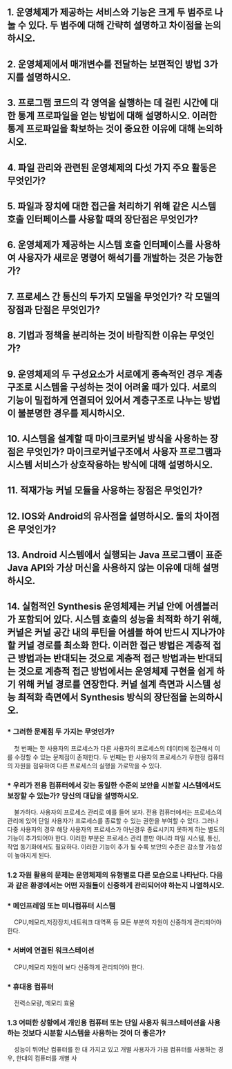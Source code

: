 
## 1.  운영체제가 제공하는 서비스와 기능은 크게 두 범주로 나눌 수 있다. 두 범주에 대해 간략히 설명하고 차이점을 논의하시오. 

## 2. 운영체제에서 매개변수를 전달하는 보편적인 방법 3가지를 설명하시오. 

## 3. 프로그램 코드의 각 영역을 실행하는 데 걸린 시간에 대한 통계 프로파일을 얻는 방법에 대해 설명하시오. 이러한 통계 프로파일을 확보하는 것이 중요한 이유에 대해 논의하시오. 

## 4. 파일 관리와 관련된 운영체제의 다섯 가지 주요 활동은 무엇인가? 

## 5. 파일과 장치에 대한 접근을 처리하기 위해 같은 시스템 호출 인터페이스를 사용할 때의 장단점은 무엇인가? 

## 6. 운영체제가 제공하는 시스템 호출 인터페이스를 사용하여 사용자가 새로운 명령어 해석기를 개발하는 것은 가능한가?

## 7. 프로세스 간 통신의 두가지 모델을 무엇인가? 각 모델의 장점과 단점은 무엇인가? 

## 8. 기법과 정책을 분리하는 것이 바람직한 이유는 무엇인가? 

## 9. 운영체제의 두 구성요소가 서로에게 종속적인 경우 계층구조로 시스템을 구성하는 것이 어려울 때가 있다. 서로의 기능이 밀접하게 연결되어 있어서 계층구조로 나누는 방법이 불분명한 경우를 제시하시오. 

## 10. 시스템을 설계할 때 마이크로커널 방식을 사용하는 장점은 무엇인가? 마이크로커널구조에서 사용자 프로그램과 시스템 서비스가 상호작용하는 방식에 대해 설명하시오. 

## 11. 적재가능 커널 모듈을 사용하는 장점은 무엇인가? 

## 12. IOS와 Android의 유사점을 설명하시오. 둘의 차이점은 무엇인가? 

## 13. Android 시스템에서 실행되는 Java 프로그램이 표준 Java API와 가상 머신을 사용하지 않는 이유에 대해 설명하시오. 

## 14. 실험적인 Synthesis 운영체제는 커널 안에 어셈블러가 포함되어 있다. 시스템 호출의 성능을 최적화 하기 위해, 커널은 커널 공간 내의 루틴을 어셈블 하여 반드시 지나가야 할 커널 경로를 최소화 한다. 이러한 접근 방법은 계층적 접근 방법과는 반대되는 것으로 계층적 접근 방법과는 반대되는 것으로 계층적 접근 방법에서는 운영체제 구현을 쉽게 하기 위해 커널 경로를 연장한다. 커널 설계 측면과 시스템 성능 최적화 측면에서 Synthesis 방식의 장단점을 논의하시오. 

### * 그러한 문제점 두 가지는 무엇인가?

&nbsp;&nbsp;&nbsp;&nbsp;첫 번째는 한 사용자의 프로세스가 다른 사용자의 프로세스의 데이터에 접근해서 이를 수정할 수 있는 문제점이 존재한다. 두 번째는 한 사용자의 프로세스가 무한정 컴퓨터의 자원을 점유하여 다른 프로세스의 실행을 가로막을 수 있다.   


### * 우리가 전용 컴퓨터에서 갖는 동일한 수준의 보안을 시분할 시스템에서도 보장할 수 있는가? 당신의 대답을 설명하시오.

&nbsp;&nbsp;&nbsp;&nbsp;불가하다. 사용자의 프로세스 관리로 예를 들어 보자. 전용 컴퓨터에서는 프로세스의 관리에 있어 단일 사용자가 프로세스를 종료할 수 있는 권한을 부여할 수 있다. 그러나 다중 사용자의 경우 해당 사용자의 프로세스가 아닌경우 종료시키지 못하게 하는 별도의 기능이 추가되어야 한다. 이러한 부분은 프로세스 관리 뿐만 아니라 파일 시스템, 통신, 작업 동기화에서도 필요하다. 이러한 기능이 추가 될 수록 보안의 수준은 감소할 가능성이 높아지게 된다.  


### 1.2 자원 활용의 문제는 운영체제의 유형별로 다른 모습으로 나타난다. 다음과 같은 환경에서는 어떤 자원들이 신중하게 관리되어야 하는지 나열하시오. 

### * 메인프레임 또는 미니컴퓨터 시스템
&nbsp;&nbsp;&nbsp;&nbsp;CPU,메모리,저장장치,네트워크 대역폭 등 모든 부분의 자원이 신중하게 관리되어야 한다.  

### * 서버에 연결된 워크스테이션 
&nbsp;&nbsp;&nbsp;&nbsp;CPU,메모리 자원이 보다 신중하게 관리되어야 한다.  

### * 휴대용 컴퓨터 
&nbsp;&nbsp;&nbsp;&nbsp;전력소모량, 메모리 효율  


### 1.3 어떠한 상황에서 개인용 컴퓨터 또는 단일 사용자 워크스테이션을 사용하는 것보다 시분할 시스템을 사용하는 것이 더 좋은가?

&nbsp;&nbsp;&nbsp;&nbsp;성능이 뛰어난 컴퓨터를 한 대 가지고 있고 개별 사용자가 가끔 컴퓨터를 사용하는 경우, 한대의 컴퓨터를 개별 사
